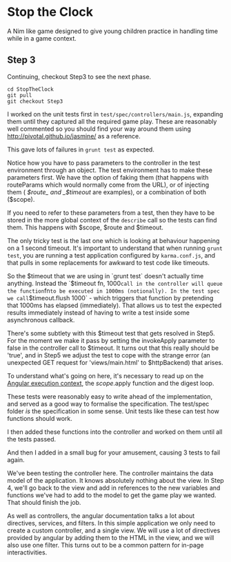 Stop the Clock
==============

A Nim like game designed to give young children practice in handling time while in a game context.

Step 3 
------

Continuing, checkout Step3 to see the next phase.

```
cd StopTheClock
git pull 
git checkout Step3
```

I worked on the unit tests first in `test/spec/controllers/main.js`, expanding them until they captured all the required game play. These are reasonably well commented so you should find your way around them using http://pivotal.github.io/jasmine/ as a reference.

This gave lots of failures in `grunt test` as expected.

Notice how you have to pass parameters to the controller in the test environment through an object. The test environment has to make these parameters first. We have the option of faking them (that happens with routeParams which would normally come from the URL), or of injecting them ( _$route_ and _$timeout_ are examples), or a combination of both ($scope). 

If you need to refer to these parameters from a test, then they have to be stored in the more global context of the `describe` call so the tests can find them. This happens with $scope, $route and $timeout.

The only tricky test is the last one which is looking at behaviour happening on a 1 second timeout. It's important to understand that when running `grunt test`, you are running a test application configured by `karma.conf.js`, and that pulls in some replacements for awkward to test code like timeouts.

So the $timeout that we are using in `grunt test` doesn't actually time anything. Instead the `$timeout fn, 1000` call in the controller will queue the function `fn` to be executed in 1000ms (notionally). In the test spec we call `$timeout.flush 1000` - which triggers that function by pretending that 1000ms has elapsed (immediately). That allows us to test the expected results immediately instead of having to write a test inside some asynchronous callback.

There's some subtlety with this $timeout test that gets resolved in Step5. For the moment we make it pass by setting the invokeApply parameter to false in the controller call to $timeout. It turns out that this really should be 'true', and in Step5 we adjust the test to cope with the strange error (an unexpected GET request for 'views/main.html' to $httpBackend) that arises.

To understand what's going on here, it's necessary to read up on the [Angular execution context](http://docs.angularjs.org/guide/scope), the $scope.$apply function and the digest loop.

These tests were reasonably easy to write ahead of the implementation, and served as a good way to formalise the specification. The test/spec folder _is_ the specification in some sense. Unit tests like these can test how functions should work. 

I then added these functions into the controller and worked on them until all the tests passed. 

And then I added in a small bug for your amusement, causing 3 tests to fail again.

We've been testing the controller here. The controller maintains the data model of the application. It knows absolutely nothing about the view. In Step 4, we'll go back to the view and add in references to the new variables and functions we've had to add to the model to get the game play we wanted. That should finish the job.

As well as controllers, the angular documentation talks a lot about directives, services, and filters. In this simple application we only need to create a custom controller, and a single view. We will use a lot of directives provided by angular by adding them to the HTML in the view, and we will also use one filter. This turns out to be a common pattern for in-page interactivities.

